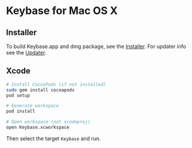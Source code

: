 # Keybase for Mac OS X

## Installer

To build Keybase.app and dmg package, see the [Installer](https://github.com/keybase/client/tree/master/osx/Install/README.md). For updater info see the [Updater](https://github.com/keybase/client/tree/master/osx/Install/Updater/README.md).

## Xcode

```sh
# Install CocoaPods (if not installed)
sudo gem install cocoapods
pod setup

# Generate workspace
pod install

# Open workspace (not xcodeproj)
open Keybase.xcworkspace
```

Then select the target ```Keybase``` and run.
